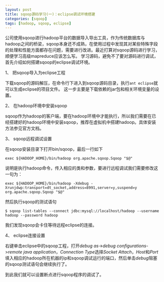 ```yaml
---
layout: post
title: sqoop源码学习(一)：eclipse调试环境搭建
categories: [sqoop]
tags: [hadoop, sqoop, eclipse]
---
```


公司使用sqoop进行hadoop平台的数据导入导出工具，作为传统数据库与hadoop之间的桥梁，sqoop本身还不成熟，在使用过程中发现其对某些特殊字段的处理和性能方面都存在问题，需要进行改进。最近打算对sqoop源码进行学习，顺便学习高级mapreduce应该怎么写。
学习源码，避免不了要对源码进行调试，首先介绍如何搭建sqoop的eclipse调试环境。

1、 把sqoop导入为eclipse工程
	
下载sqoop的源码解压，在命令行下进入到sqoop源码目录，执行`ant eclipse`就可以生成eclipse的项目文件。	这一步主要是下载依赖的jar包和相关环境变量的设置。
	
2、 在hadoop环境中安装sqoop

sqoop作为hadoop的客户端，要在hadoop环境中才能执行，所以我们需要在已经搭建好的hadoop环境中安装sqoop，推荐在虚拟机中搭建hadoop。具体安装方法参见官方文档。
	
3、 sqoop远程调试设置

在sqoop安装目录下打开bin/sqoop，最后一行如下

	exec ${HADOOP_HOME}/bin/hadoop org.apache.sqoop.Sqoop "$@"
	
说明是执行hadoop命令，传入相应的类和参数，要进行远程调试我们需要修改这一句为：
	
	exec ${HADOOP_HOME}/bin/hadoop -Xdebug -Xrunjdwp:transport=dt_socket,address=8991,server=y,suspend=y org.apache.sqoop.Sqoop "$@"

然后执行sqoop的测试语句

	$ sqoop list-tables --connect jdbc:mysql://localhost/hadoop --username hadoop --password hadoop

我们发现sqoop会卡住等待远程eclipse的连接。
	
4、 eclipse连接设置

右键单击eclipse中的sqoop工程，打开*debug as*->*debug configurations*->*remote java application*，*Connection Type*选择*Socket Attach*，*Host*和*Port*	填入相应的hadoop所在机器的ip和sqoop调试运行的端口，然后单击*debug*阻塞的sqoop测试语句会继续执行了。

到此我们就可以设置断点进行sqoop程序的调试了。
